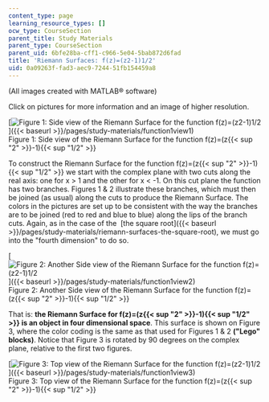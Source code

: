 ```yaml
---
content_type: page
learning_resource_types: []
ocw_type: CourseSection
parent_title: Study Materials
parent_type: CourseSection
parent_uid: 6bfe28ba-cff1-c966-5e04-5bab872d6fad
title: 'Riemann Surfaces: f(z)=(z2-1)1/2'
uid: 0a09263f-fad3-aec9-7244-51fb154459a8
---
```


(All images created with MATLAB® software)

Click on pictures for more information and an image of higher resolution.

[![Figure 1: Side view of the Riemann Surface for the function f(z)=(z2-1)1/2 ](/courses/mathematics/18-04-complex-variables-with-applications-fall-1999/study-materials/riem_sqrt_Z2m1_s1.GIF)]({{< baseurl >}}/pages/study-materials/function1view1)  
Figure 1: Side view of the Riemann Surface for the function f(z)=(z{{< sup "2" >}}\-1){{< sup "1/2" >}}

To construct the Riemann Surface for the function f(z)=(z{{< sup "2" >}}\-1){{< sup "1/2" >}} we start with the complex plane with two cuts along the real axis: one for x > 1 and the other for x \< -1. On this cut plane the function has two branches. Figures 1 & 2 illustrate these branches, which must then be joined (as usual) along the cuts to produce the Riemann Surface. The colors in the pictures are set up to be consistent with the way the branches are to be joined (red to red and blue to blue) along the lips of the branch cuts. Again, as in the case of the  [the square root]({{< baseurl >}}/pages/study-materials/riemann-surfaces-the-square-root), we must go into the "fourth dimension" to do so.

[![Figure 2: Another Side view of the Riemann Surface for the function f(z)=(z2-1)1/2 ](/courses/mathematics/18-04-complex-variables-with-applications-fall-1999/study-materials/riem_sqrt_Z2m1_s2.GIF)]({{< baseurl >}}/pages/study-materials/function1view2)  
Figure 2: Another Side view of the Riemann Surface for the function f(z)=(z{{< sup "2" >}}\-1){{< sup "1/2" >}}

That is: **the Riemann Surface for f(z)=(z{{< sup "2" >}}\-1){{< sup "1/2" >}} is an object in four dimensional space**. This surface is shown on Figure 3, where the color coding is the same as that used for Figures 1 & 2 **("Lego" blocks)**. Notice that Figure 3 is rotated by 90 degrees on the complex plane, relative to the first two figures.

[![Figure 3: Top view of the Riemann Surface for the function f(z)=(z2-1)1/2 ](/courses/mathematics/18-04-complex-variables-with-applications-fall-1999/study-materials/riem_sqrt_Z2m1_tv.GIF)]({{< baseurl >}}/pages/study-materials/function1view3)  
Figure 3: Top view of the Riemann Surface for the function f(z)=(z{{< sup "2" >}}\-1){{< sup "1/2" >}}